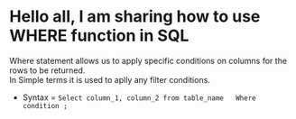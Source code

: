 # Hello all, I am sharing how to use WHERE function in SQL  

Where statement allows us to apply specific conditions on columns for the rows to be returned.  
In Simple terms it is used to aplly any filter conditions.  

* Syntax = `Select column_1, column_2 from table_name  
Where condition ;`

            


